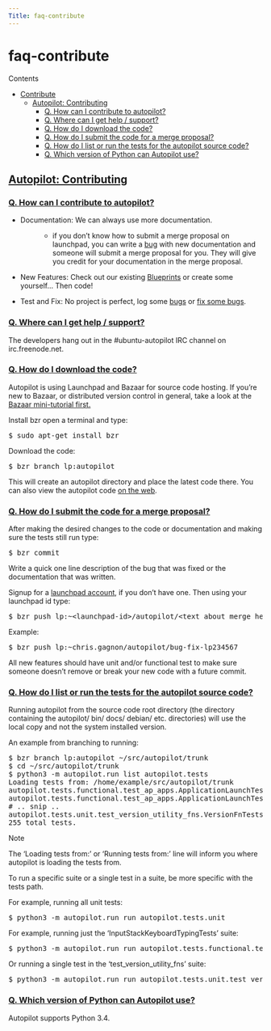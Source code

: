 ```yaml
---
Title: faq-contribute
---
```


# faq-contribute

<p class="topic-title first">Contents</p>
<ul class="simple">
<li><a class="reference internal" href="#contribute" id="id1">Contribute</a><ul>
<li><a class="reference internal" href="#autopilot-contributing" id="id2">Autopilot: Contributing</a><ul>
<li><a class="reference internal" href="#q-how-can-i-contribute-to-autopilot" id="id3">Q. How can I contribute to autopilot?</a></li>
<li><a class="reference internal" href="#q-where-can-i-get-help-support" id="id4">Q. Where can I get help / support?</a></li>
<li><a class="reference internal" href="#q-how-do-i-download-the-code" id="id5">Q. How do I download the code?</a></li>
<li><a class="reference internal" href="#q-how-do-i-submit-the-code-for-a-merge-proposal" id="id6">Q. How do I submit the code for a merge proposal?</a></li>
<li><a class="reference internal" href="#q-how-do-i-list-or-run-the-tests-for-the-autopilot-source-code" id="id7">Q. How do I list or run the tests for the autopilot source code?</a></li>
<li><a class="reference internal" href="#q-which-version-of-python-can-autopilot-use" id="id8">Q. Which version of Python can Autopilot use?</a></li>
</ul>
</li>
</ul>
</li>
</ul>
<h2><a class="toc-backref" href="#id2">Autopilot: Contributing</a><a class="headerlink" href="#autopilot-contributing" title="Permalink to this headline"></a></h2>
<h3><a class="toc-backref" href="#id3">Q. How can I contribute to autopilot?</a><a class="headerlink" href="#q-how-can-i-contribute-to-autopilot" title="Permalink to this headline"></a></h3>
<ul>
<li><dl class="first docutils">
<dt>Documentation: We can always use more documentation.</dt>
<dd><ul class="first last simple">
<li>if you don&#8217;t know how to submit a merge proposal on launchpad, you can write a <a class="reference external" href="https://bugs.launchpad.net/autopilot/+filebug">bug</a> with new documentation and someone will submit a merge proposal for you. They will give you credit for your documentation in the merge proposal.</li>
</ul>
</dd>
</dl>
</li>
<li><p class="first">New Features: Check out our existing <a class="reference external" href="https://blueprints.launchpad.net/autopilot">Blueprints</a> or create some yourself... Then code!</p>
</li>
<li><p class="first">Test and Fix: No project is perfect, log some <a class="reference external" href="https://bugs.launchpad.net/autopilot/+filebug">bugs</a> or <a class="reference external" href="https://bugs.launchpad.net/autopilot">fix some bugs</a>.</p>
</li>
</ul>
<h3><a class="toc-backref" href="#id4">Q. Where can I get help / support?</a><a class="headerlink" href="#q-where-can-i-get-help-support" title="Permalink to this headline"></a></h3>
<p>The developers hang out in the #ubuntu-autopilot IRC channel on irc.freenode.net.</p>
<h3><a class="toc-backref" href="#id5">Q. How do I download the code?</a><a class="headerlink" href="#q-how-do-i-download-the-code" title="Permalink to this headline"></a></h3>
<p>Autopilot is using Launchpad and Bazaar for source code hosting. If you&#8217;re new to Bazaar, or distributed version control in general, take a look at the <a class="reference external" href="http://doc.bazaar.canonical.com/bzr.dev/en/mini-tutorial/">Bazaar mini-tutorial first.</a></p>
<p>Install bzr open a terminal and type:</p>
<pre>$ sudo apt-get install bzr
</pre>
<p>Download the code:</p>
<pre>$ bzr branch lp:autopilot
</pre>
<p>This will create an autopilot directory and place the latest code there. You can also view the autopilot code <a class="reference external" href="https://launchpad.net/autopilot">on the web</a>.</p>
<h3><a class="toc-backref" href="#id6">Q. How do I submit the code for a merge proposal?</a><a class="headerlink" href="#q-how-do-i-submit-the-code-for-a-merge-proposal" title="Permalink to this headline"></a></h3>
<p>After making the desired changes to the code or documentation and making sure the tests still run type:</p>
<pre>$ bzr commit
</pre>
<p>Write a quick one line description of the bug that was fixed or the documentation that was written.</p>
<p>Signup for a <a class="reference external" href="https://help.launchpad.net/YourAccount/NewAccount">launchpad account</a>, if you don&#8217;t have one. Then using your launchpad id type:</p>
<pre>$ bzr push lp:~&lt;launchpad-id&gt;/autopilot/&lt;text about merge here&gt;
</pre>
<p>Example:</p>
<pre>$ bzr push lp:~chris.gagnon/autopilot/bug-fix-lp234567
</pre>
<p>All new features should have unit and/or functional test to make sure someone doesn&#8217;t remove or break your new code with a future commit.</p>
<span id="listing-source-tests"></span><h3><a class="toc-backref" href="#id7">Q. How do I list or run the tests for the autopilot source code?</a><a class="headerlink" href="#q-how-do-i-list-or-run-the-tests-for-the-autopilot-source-code" title="Permalink to this headline"></a></h3>
<p>Running autopilot from the source code root directory (the directory containing
the autopilot/ bin/ docs/ debian/ etc. directories) will use the local copy and
not the system installed version.</p>
<p>An example from branching to running:</p>
<pre>$ bzr branch lp:autopilot ~/src/autopilot/trunk
$ cd ~/src/autopilot/trunk
$ python3 -m autopilot.run list autopilot.tests
Loading tests from: /home/example/src/autopilot/trunk
autopilot.tests.functional.test_ap_apps.ApplicationLaunchTests.test_creating_app_for_non_running_app_fails
autopilot.tests.functional.test_ap_apps.ApplicationLaunchTests.test_creating_app_proxy_for_running_app_not_on_dbus_fails
# .. snip ..
autopilot.tests.unit.test_version_utility_fns.VersionFnTests.test_package_version_returns_none_when_running_from_source
255 total tests.
</pre>
<p class="first admonition-title">Note</p>
<p class="last">The &#8216;Loading tests from:&#8217; or &#8216;Running tests from:&#8217; line will inform
you where autopilot is loading the tests from.</p>
<p>To run a specific suite or a single test in a suite, be more specific with the
tests path.</p>
<p>For example, running all unit tests:</p>
<pre>$ python3 -m autopilot.run run autopilot.tests.unit
</pre>
<p>For example, running just the &#8216;InputStackKeyboardTypingTests&#8217; suite:</p>
<pre>$ python3 -m autopilot.run run autopilot.tests.functional.test_input_stack.InputStackKeyboardTypingTests
</pre>
<p>Or running a single test in the &#8216;test_version_utility_fns&#8217; suite:</p>
<pre>$ python3 -m autopilot.run run autopilot.tests.unit.test_version_utility_fns.VersionFnTests.test_package_version_returns_none_when_running_from_source
</pre>
<h3><a class="toc-backref" href="#id8">Q. Which version of Python can Autopilot use?</a><a class="headerlink" href="#q-which-version-of-python-can-autopilot-use" title="Permalink to this headline"></a></h3>
<p>Autopilot supports Python 3.4.</p>
